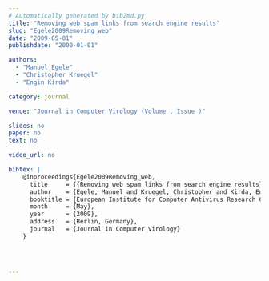 ```yaml
---
# Automatically generated by bib2md.py
title: "Removing web spam links from search engine results"
slug: "Egele2009Removing_web"
date: "2009-05-01"
publishdate: "2000-01-01"

authors:
  - "Manuel Egele"
  - "Christopher Kruegel"
  - "Engin Kirda"

category: journal

venue: "Journal in Computer Virology (Volume , Issue )"

slides: no
paper: no
text: no

video_url: no

bibtex: |
    @inproceedings{Egele2009Removing_web,
      title     = {{Removing web spam links from search engine results}},
      author    = {Egele, Manuel and Kruegel, Christopher and Kirda, Engin},
      booktitle = {European Institute for Computer Antivirus Research Conference},
      month     = {May},
      year      = {2009},
      address   = {Berlin, Germany},
      journal   = {Journal in Computer Virology}
    }




---
```


